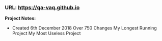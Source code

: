 ### URL: https://qa-vaq.github.io ###

**Project Notes:**
* Created 6th December 2018
Over 750 Changes 
My Longest Running Project
My Most Useless Project
